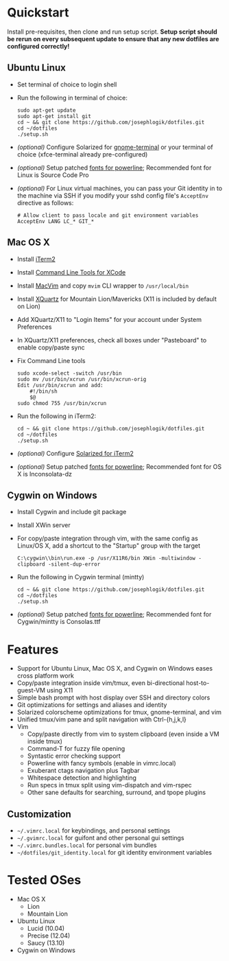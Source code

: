 # Quickstart

Install pre-requisites, then clone and run setup script.  **Setup script should be rerun on every subsequent update to ensure that any new dotfiles are configured correctly!**

## Ubuntu Linux
  - Set terminal of choice to login shell
  - Run the following in terminal of choice:

    ```
    sudo apt-get update
    sudo apt-get install git
    cd ~ && git clone https://github.com/josephlogik/dotfiles.git
    cd ~/dotfiles
    ./setup.sh
    ```

  - *(optional)* Configure Solarized for [gnome-terminal](https://github.com/sigurdga/gnome-terminal-colors-solarized) or your terminal of choice (xfce-terminal already pre-configured)
  - *(optional)* Setup patched [fonts for powerline](https://github.com/Lokaltog/powerline-fonts); Recommended font for Linux is Source Code Pro

  - *(optional)* For Linux virtual machines, you can pass your Git identity in to the machine via SSH if you modify your sshd config file's `AcceptEnv` directive as follows:

    ```
    # Allow client to pass locale and git environment variables
    AcceptEnv LANG LC_* GIT_*
    ```

## Mac OS X
  - Install [iTerm2](http://www.iterm2.com)
  - Install [Command Line Tools for XCode](https://developer.apple.com/downloads/index.action)
  - Install [MacVim](https://code.google.com/p/macvim/) and copy `mvim` CLI wrapper to `/usr/local/bin`
  - Install [XQuartz](http://xquartz.macosforge.org/) for Mountain Lion/Mavericks (X11 is included by default on Lion)
  - Add XQuartz/X11 to "Login Items" for your account under System Preferences
  - In XQuartz/X11 preferences, check all boxes under "Pasteboard" to enable copy/paste sync
  - Fix Command Line tools

    ```
    sudo xcode-select -switch /usr/bin
    sudo mv /usr/bin/xcrun /usr/bin/xcrun-orig
    Edit /usr/bin/xcrun and add:
        #!/bin/sh
        $@
    sudo chmod 755 /usr/bin/xcrun
    ```

  - Run the following in iTerm2:

    ```
    cd ~ && git clone https://github.com/josephlogik/dotfiles.git
    cd ~/dotfiles
    ./setup.sh
    ```

  - *(optional)* Configure [Solarized for iTerm2]( https://github.com/altercation/solarized/tree/master/iterm2-colors-solarized )
  - *(optional)* Setup patched [fonts for powerline](https://github.com/Lokaltog/powerline-fonts); Recommended font for OS X is Inconsolata-dz

## Cygwin on Windows
  - Install Cygwin and include git package
  - Install XWin server
  - For copy/paste integration through vim, with the same config as Linux/OS X, add a shortcut to the "Startup" group with the target

    ```
    C:\cygwin\\bin\run.exe -p /usr/X11R6/bin XWin -multiwindow -clipboard -silent-dup-error
    ```

  - Run the following in Cygwin terminal (mintty)

    ```
    cd ~ && git clone https://github.com/josephlogik/dotfiles.git
    cd ~/dotfiles
    ./setup.sh
    ```

  - *(optional)* Setup patched [fonts for powerline](https://github.com/Lokaltog/powerline-fonts); Recommended font for Cygwin/mintty is Consolas.ttf

# Features
  - Support for Ubuntu Linux, Mac OS X, and Cygwin on Windows eases cross platform work
  - Copy/paste integration inside vim/tmux, even bi-directional host-to-guest-VM using X11
  - Simple bash prompt with host display over SSH and directory colors
  - Git optimizations for settings and aliases and identity
  - Solarized colorscheme optimizations for tmux, gnome-terminal, and vim
  - Unified tmux/vim pane and split navigation with Ctrl-{h,j,k,l}
  - Vim
    - Copy/paste directly from vim to system clipboard (even inside a VM inside tmux)
    - Command-T for fuzzy file opening
    - Syntastic error checking support
    - Powerline with fancy symbols (enable in vimrc.local)
    - Exuberant ctags navigation plus Tagbar
    - Whitespace detection and highlighting
    - Run specs in tmux split using vim-dispatch and vim-rspec
    - Other sane defaults for searching, surround, and tpope plugins

## Customization
  - `~/.vimrc.local` for keybindings, and personal settings
  - `~/.gvimrc.local` for guifont and other personal gui settings
  - `~/.vimrc.bundles.local` for personal vim bundles
  - `~/dotfiles/git_identity.local` for git identity environment variables

# Tested OSes
  - Mac OS X
    - Lion
    - Mountain Lion
  - Ubuntu Linux
    - Lucid (10.04)
    - Precise (12.04)
    - Saucy (13.10)
  - Cygwin on Windows
